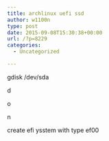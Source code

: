 ```yaml
---
title: archlinux uefi ssd
author: w1100n
type: post
date: 2015-09-08T15:30:38+00:00
url: /?p=8229
categories:
  - Uncategorized

---
```

gdisk /dev/sda

d

o

n

create efi ysstem with type ef00

